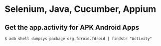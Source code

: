 # Selenium, Java, Cucumber, Appium

## Get the app.activity for APK Android Apps
```shell
$ adb shell dumpsys package org.fdroid.fdroid | findstr "Activity"
```
